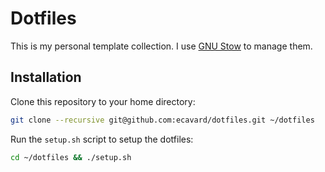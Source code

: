 # Dotfiles

This is my personal template collection. I use [GNU Stow](https://www.gnu.org/software/stow/) to manage them.

## Installation

Clone this repository to your home directory:

```sh
git clone --recursive git@github.com:ecavard/dotfiles.git ~/dotfiles
```

Run the `setup.sh` script to setup the dotfiles:

```sh
cd ~/dotfiles && ./setup.sh
```
